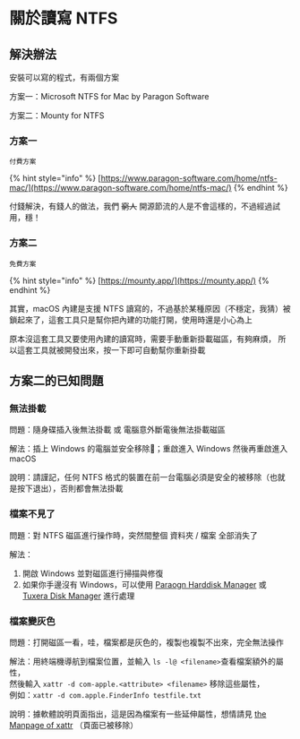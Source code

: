 # 關於讀寫 NTFS

## 解決辦法

安裝可以寫的程式，有兩個方案

方案一：Microsoft NTFS for Mac by Paragon Software

方案二：Mounty for NTFS

### 方案一

`付費方案`

{% hint style="info" %}
[https://www.paragon-software.com/home/ntfs-mac/](https://www.paragon-software.com/home/ntfs-mac/)
{% endhint %}

付錢解決，有錢人的做法，我們 ~~窮人~~ 開源節流的人是不會這樣的，不過經過試用，穩！

### 方案二

`免費方案`

{% hint style="info" %}
[https://mounty.app/](https://mounty.app/)
{% endhint %}

其實，macOS 內建是支援 NTFS 讀寫的，不過基於某種原因（不穩定，我猜）被鎖起來了，這套工具只是幫你把內建的功能打開，使用時還是小心為上

原本沒這套工具又要使用內建的讀寫時，需要手動重新掛載磁區，有夠麻煩， 所以這套工具就被開發出來，按一下即可自動幫你重新掛載

## **方案二的已知問題**

### 無法掛載

問題：隨身碟插入後無法掛載 或 電腦意外斷電後無法掛載磁區

解法：插上 Windows 的電腦並安全移除；重啟進入 Windows 然後再重啟進入 macOS

說明：請謹記，任何 NTFS 格式的裝置在前一台電腦必須是安全的被移除（也就是按下退出），否則都會無法掛載

### 檔案不見了

問題：對 NTFS 磁區進行操作時，突然間整個 資料夾 / 檔案 全部消失了

解法：

1. 開啟 Windows 並對磁區進行掃描與修復
2. 如果你手邊沒有 Windows，可以使用 [Paraogn Harddisk Manager](https://www.paragon-software.com/home/hdm-mac/) 或 [Tuxera Disk Manager](http://www.tuxera.com/products/tuxera-ntfs-for-mac/) 進行處理

### 檔案變灰色

問題：打開磁區一看，哇，檔案都是灰色的，複製也複製不出來，完全無法操作

解法：用終端機導航到檔案位置，並輸入 `ls -l@ <filename>`查看檔案額外的屬性，  
然後輸入  `xattr -d com-apple.<attribute> <filename>` 移除這些屬性，  
例如：`xattr -d com.apple.FinderInfo testfile.txt`

說明：據軟體說明頁面指出，這是因為檔案有一些延伸屬性，想情請見 [the Manpage of xattr](https://developer.apple.com/library/mac/documentation/Darwin/Reference/ManPages/man1/xattr.1.html) （頁面已被移除）

